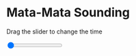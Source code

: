 <h1>Mata-Mata Sounding</h1>
<p>Drag the slider to change the time</p>

<div class="slidecontainer">
<input oninput='setImage(this)' class="slider" type="range" min="0" max="7" value="0" step="1" />
<img id='img'/>
</div>

<script>
var img = document.getElementById('img');
var img_array = ['/assets/images/skwt/skd_mat_wrfout_d01_2020-06-30_12:00:00.png',
'/assets/images/skwt/skd_mat_wrfout_d01_2020-06-30_18:00:00.png',
'/assets/images/skwt/skd_mat_wrfout_d01_2020-07-01_00:00:00.png',
'/assets/images/skwt/skd_mat_wrfout_d01_2020-07-01_06:00:00.png',
'/assets/images/skwt/skd_mat_wrfout_d01_2020-07-01_12:00:00.png',
'/assets/images/skwt/skd_mat_wrfout_d01_2020-07-01_18:00:00.png',
'/assets/images/skwt/skd_mat_wrfout_d01_2020-07-02_00:00:00.png',];
function setImage(obj)
{
        var value = obj.value;
        img.src = img_array[value];

}
</script>
